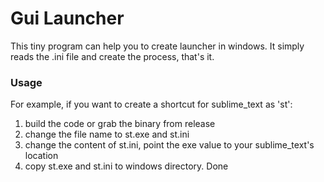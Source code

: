 Gui Launcher
===========

This tiny program can help you to create launcher in windows. 
It simply reads the .ini file and create the process, that's it.

### Usage
For example, if you want to create a shortcut for sublime_text as 'st':

1. build the code or grab the binary from release
2. change the file name to st.exe and st.ini
3. change the content of st.ini, point the exe value to your sublime_text's location
4. copy st.exe and st.ini to windows directory. Done
